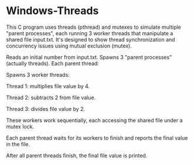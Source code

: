 # Windows-Threads
This C program uses threads (pthread) and mutexes to simulate multiple 
"parent processes", each running 3 worker threads that manipulate 
a shared file input.txt. 
It's designed to show thread synchronization and 
concurrency issues using mutual exclusion (mutex).

Reads an initial number from input.txt.
Spawns 3 "parent processes" (actually threads).
Each parent thread:

Spawns 3 worker threads:

Thread 1: multiplies file value by 4.

Thread 2: subtracts 2 from file value.

Thread 3: divides file value by 2.

These workers work sequentially, each accessing the shared file under a mutex lock.

Each parent thread waits for its workers to finish and reports the final value in the file.

After all parent threads finish, the final file value is printed.
